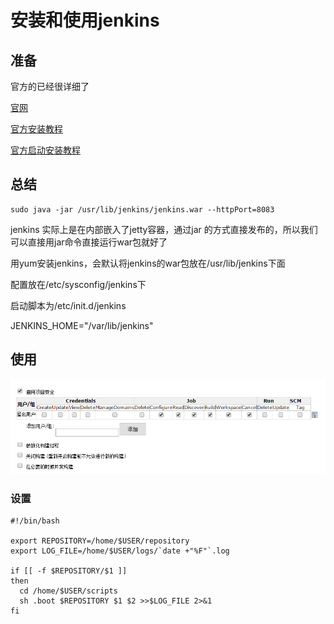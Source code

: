 # 安装和使用jenkins
## 准备
官方的已经很详细了

[官网](http://jenkins-ci.org/)

[官方安装教程](https://wiki.jenkins-ci.org/display/JENKINS/Use+Jenkins)

[官方启动安装教程](https://wiki.jenkins-ci.org/display/JENKINS/Starting+and+Accessing+Jenkins)


## 总结
```
sudo java -jar /usr/lib/jenkins/jenkins.war --httpPort=8083
```
jenkins 实际上是在内部嵌入了jetty容器，通过jar 的方式直接发布的，所以我们可以直接用jar命令直接运行war包就好了

用yum安装jenkins，会默认将jenkins的war包放在/usr/lib/jenkins下面

配置放在/etc/sysconfig/jenkins下

启动脚本为/etc/init.d/jenkins

JENKINS_HOME="/var/lib/jenkins"

## 使用
![](jenkins_0.png)![![![](jenkins_3.png)](jenkins_2.png)](jenkins_1.png)
### 设置

```
#!/bin/bash

export REPOSITORY=/home/$USER/repository
export LOG_FILE=/home/$USER/logs/`date +"%F"`.log

if [[ -f $REPOSITORY/$1 ]]
then
  cd /home/$USER/scripts
  sh .boot $REPOSITORY $1 $2 >>$LOG_FILE 2>&1
fi
```
